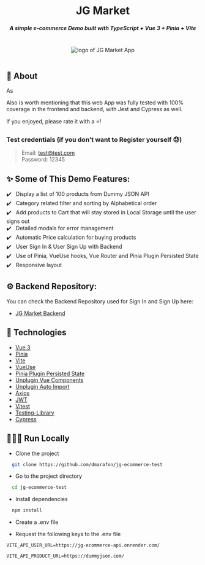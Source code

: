 <h1 align="center">JG Market</h1>
<h5 align="center">A simple e-commerce Demo built with TypeScript + Vue 3 + Pinia + Vite</h5>
<br/>
<div align="center">
<img src="https://user-images.githubusercontent.com/90359463/181606757-4442ff17-7d3d-4d51-807d-63d7e9c4e012.png" alt="logo of JG Market App" />
</div>
<br/>

## 🎯 About

As 
<br/>

Also is worth mentioning that this web App was fully tested with 100% coverage in the frontend and backend, with Jest and Cypress as well.
<br/>

If you enjoyed, please rate it with a ⭐️!
<br/>


### Test credentials (if you don't want to Register yourself 😓)

> Email: test@test.com<br/>
> Password: 12345<br/>

## ✨ Some of This Demo Features:

✔️ &nbsp;&nbsp;Display a list of 100 products from Dummy JSON API<br />
✔️ &nbsp;&nbsp;Category related filter and sorting by Alphabetical order<br />
✔️ &nbsp;&nbsp;Add products to Cart that will stay stored in Local Storage until the user signs out<br />
✔️ &nbsp;&nbsp;Detailed modals for error management<br />
✔️ &nbsp;&nbsp;Automatic Price calculation for buying products<br />
✔️ &nbsp;&nbsp;User Sign In & User Sign Up with Backend <br />
✔️ &nbsp;&nbsp;Use of Pinia, VueUse hooks, Vue Router and Pinia Plugin Persisted State <br />
✔️ &nbsp;&nbsp;Responsive layout<br />


## ⚙️ Backend Repository:

You can check the Backend Repository used for Sign In and Sign Up here:

- [JG Market Backend](https://github.com/dmarafon/jg-ecommerce-backend)


## 🚀 Technologies

- [Vue 3](https://vuejs.org/)
- [Pinia](https://pinia.vuejs.org/)
- [Vite](https://vitejs.dev/)
- [VueUse](https://vueuse.org/)
- [Pinia Plugin Persisted State](https://prazdevs.github.io/pinia-plugin-persistedstate/)
- [Unplugin Vue Components](https://github.com/antfu/unplugin-vue-components)
- [Unplugin Auto Import](https://github.com/antfu/unplugin-auto-import)
- [Axios](https://axios-http.com/es/docs/intro)
- [JWT](https://jwt.io/)
- [Vitest](https://vitest.dev/)
- [Testing-Library](https://testing-library.com/)
- [Cypress](https://www.cypress.io)

## 👨🏻‍💻 Run Locally

- Clone the project

```bash
  git clone https://github.com/dmarafon/jg-ecommerce-test
```

- Go to the project directory

```bash
  cd jg-ecommerce-test
```

- Install dependencies

```bash
  npm install
```

- Create a .env file

- Request the following keys to the .env file

```
VITE_API_USER_URL=https://jg-ecommerce-api.onrender.com/

VITE_API_PRODUCT_URL=https://dummyjson.com/



